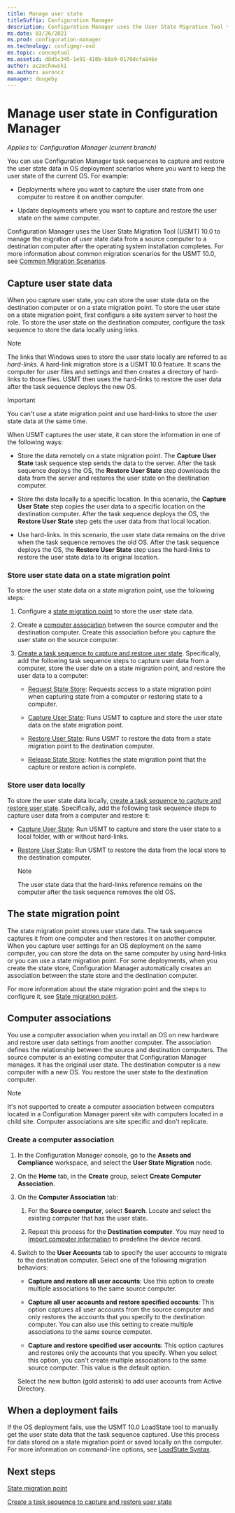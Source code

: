 ```yaml
---
title: Manage user state
titleSuffix: Configuration Manager
description: Configuration Manager uses the User State Migration Tool to capture and restore user state data in OS deployment scenarios.
ms.date: 03/26/2021
ms.prod: configuration-manager
ms.technology: configmgr-osd
ms.topic: conceptual
ms.assetid: d8d5c345-1e91-410b-b8a9-0170dcfa846e
author: aczechowski
ms.author: aaroncz
manager: dougeby
---
```


# Manage user state in Configuration Manager

*Applies to: Configuration Manager (current branch)*

You can use Configuration Manager task sequences to capture and restore the user state data in OS deployment scenarios where you want to keep the user state of the current OS. For example:

- Deployments where you want to capture the user state from one computer to restore it on another computer.

- Update deployments where you want to capture and restore the user state on the same computer.

Configuration Manager uses the User State Migration Tool (USMT) 10.0 to manage the migration of user state data from a source computer to a destination computer after the operating system installation completes. For more information about common migration scenarios for the USMT 10.0, see  [Common Migration Scenarios](/windows/deployment/usmt/usmt-common-migration-scenarios).

## Capture user state data

When you capture user state, you can store the user state data on the destination computer or on a state migration point. To store the user state on a state migration point, first configure a site system server to host the role. To store the user state on the destination computer, configure the task sequence to store the data locally using links.

> [!NOTE]
> The links that Windows uses to store the user state locally are referred to as _hard-links_. A hard-link migration store is a USMT 10.0 feature. It scans the computer for user files and settings and then creates a directory of hard-links to those files. USMT then uses the hard-links to restore the user data after the task sequence deploys the new OS.

> [!IMPORTANT]
> You can't use a state migration point and use hard-links to store the user state data at the same time.

When USMT captures the user state, it can store the information in one of the following ways:

- Store the data remotely on a state migration point. The **Capture User State** task sequence step sends the data to the server. After the task sequence deploys the OS, the **Restore User State** step downloads the data from the server and restores the user state on the destination computer.

- Store the data locally to a specific location. In this scenario, the **Capture User State** step copies the user data to a specific location on the destination computer. After the task sequence deploys the OS, the **Restore User State** step gets the user data from that local location.

- Use hard-links. In this scenario, the user state data remains on the drive when the task sequence removes the old OS. After the task sequence deploys the OS, the **Restore User State** step uses the hard-links to restore the user state data to its original location.

### Store user state data on a state migration point

To store the user state data on a state migration point, use the following steps:

1. Configure a [state migration point](#the-state-migration-point) to store the user state data.

1. Create a [computer association](#computer-associations) between the source computer and the destination computer. Create this association before you capture the user state on the source computer.

1. [Create a task sequence to capture and restore user state](../deploy-use/create-a-task-sequence-to-capture-and-restore-user-state.md). Specifically, add the following task sequence steps to capture user data from a computer, store the user date on a state migration point, and restore the user data to a computer:

    - [Request State Store](../understand/task-sequence-steps.md#BKMK_RequestStateStore): Requests access to a state migration point when capturing state from a computer or restoring state to a computer.

    - [Capture User State](../understand/task-sequence-steps.md#BKMK_CaptureUserState): Runs USMT to capture and store the user state data on the state migration point.

    - [Restore User State](../understand/task-sequence-steps.md#BKMK_RestoreUserState): Runs USMT to restore the data from a state migration point to the destination computer.

    - [Release State Store](../understand/task-sequence-steps.md#BKMK_ReleaseStateStore): Notifies the state migration point that the capture or restore action is complete.

### Store user data locally

To store the user state data locally, [create a task sequence to capture and restore user state](../deploy-use/create-a-task-sequence-to-capture-and-restore-user-state.md). Specifically, add the following task sequence steps to capture user data from a computer and restore it:

- [Capture User State](../understand/task-sequence-steps.md#BKMK_CaptureUserState): Run USMT to capture and store the user state to a local folder, with or without hard-links.

- [Restore User State](../understand/task-sequence-steps.md#BKMK_RestoreUserState): Run USMT to restore the data from the local store to the destination computer.

  > [!NOTE]
  > The user state data that the hard-links reference remains on the computer after the task sequence removes the old OS.

## The state migration point

The state migration point stores user state data. The task sequence captures it from one computer and then restores it on another computer. When you capture user settings for an OS deployment on the same computer, you can store the data on the same computer by using hard-links or you can use a state migration point. For some deployments, when you create the state store, Configuration Manager automatically creates an association between the state store and the destination computer.

For more information about the state migration point and the steps to configure it, see [State migration point](prepare-site-system-roles-for-operating-system-deployments.md#BKMK_StateMigrationPoints).

## Computer associations

You use a computer association when you install an OS on new hardware and restore user data settings from another computer. The association defines the relationship between the source and destination computers. The source computer is an existing computer that Configuration Manager manages. It has the original user state. The destination computer is a new computer with a new OS. You restore the user state to the destination computer.

> [!NOTE]
> It's not supported to create a computer association between computers located in a Configuration Manager parent site with computers located in a child site. Computer associations are site specific and don't replicate.

### Create a computer association

1. In the Configuration Manager console, go to the **Assets and Compliance** workspace, and select the **User State Migration** node.

1. On the **Home** tab, in the **Create** group, select **Create Computer Association**.

1. On the **Computer Association** tab:

    1. For the **Source computer**, select **Search**. Locate and select the existing computer that has the user state.

    1. Repeat this process for the **Destination computer**. You may need to [Import computer information](../../core/clients/manage/manage-clients.md#import-computer-information) to predefine the device record.

1. Switch to the **User Accounts** tab to specify the user accounts to migrate to the destination computer. Select one of the following migration behaviors:

    - **Capture and restore all user accounts**: Use this option to create multiple associations to the same source computer.

    - **Capture all user accounts and restore specified accounts**: This option captures all user accounts from the source computer and only restores the accounts that you specify to the destination computer. You can also use this setting to create multiple associations to the same source computer.

    - **Capture and restore specified user accounts**: This option captures and restores only the accounts that you specify. When you select this option, you can't create multiple associations to the same source computer. This value is the default option.

    Select the new button (gold asterisk) to add user accounts from Active Directory.

## When a deployment fails

If the OS deployment fails, use the USMT 10.0 LoadState tool to manually get the user state data that the task sequence captured. Use this process for data stored on a state migration point or saved locally on the computer. For more information on command-line options, see [LoadState Syntax](/windows/deployment/usmt/usmt-loadstate-syntax).

## Next steps

[State migration point](prepare-site-system-roles-for-operating-system-deployments.md#BKMK_StateMigrationPoints)

[Create a task sequence to capture and restore user state](../deploy-use/create-a-task-sequence-to-capture-and-restore-user-state.md)
